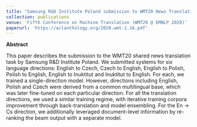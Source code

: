 ```yaml
---
title: "Samsung R&D Institute Poland submission to WMT20 News Translation Task"
collection: publications
venue: 'Fifth Conference on Machine Translation (WMT20 @ EMNLP 2020)'
paperurl: 'https://aclanthology.org/2020.wmt-1.16.pdf'
---
```


**Abstract**

This paper describes the submission to the WMT20 shared news translation task by Samsung R&D Institute Poland. We submitted systems for six language directions: English to Czech, Czech to English, English to Polish, Polish to English, English to Inuktitut and Inuktitut to English. For each, we trained a single-direction model. However, directions including English, Polish and Czech were derived from a common multilingual base, which was later fine-tuned on each particular direction. For all the translation directions, we used a similar training regime, with iterative training corpora improvement through back-translation and model ensembling. For the En → Cs direction, we additionally leveraged document-level information by re-ranking the beam output with a separate model.
